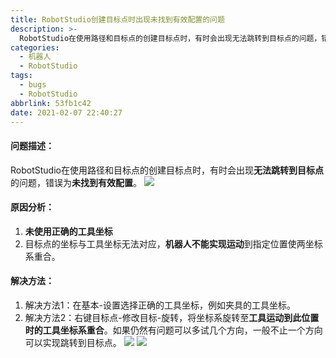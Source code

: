 ```yaml
---
title: RobotStudio创建目标点时出现未找到有效配置的问题
description: >-
  RobotStudio在使用路径和目标点的创建目标点时，有时会出现无法跳转到目标点的问题，错误为未找到有效配置。解决方法1：在基本-设置选择正确的工具坐标，例如夹具的工具坐标。
categories:
  - 机器人
  - RobotStudio
tags:
  - bugs
  - RobotStudio
abbrlink: 53fb1c42
date: 2021-02-07 22:40:27
---
```


#### 问题描述：
RobotStudio在使用路径和目标点的创建目标点时，有时会出现**无法跳转到目标点**的问题，错误为**未找到有效配置**。
![](https://img.mahaofei.com/img/202112231544276-robotstudio-noconfig-1.png)

#### 原因分析：
1. **未使用正确的工具坐标**
2. 目标点的坐标与工具坐标无法对应，**机器人不能实现运动**到指定位置使两坐标系重合。
#### 解决方法：
1. 解决方法1：在基本-设置选择正确的工具坐标，例如夹具的工具坐标。
2. 解决方法2：右键目标点-修改目标-旋转，将坐标系旋转至**工具运动到此位置时的工具坐标系重合**。如果仍然有问题可以多试几个方向，一般不止一个方向可以实现跳转到目标点。
![](https://img.mahaofei.com/img/202112231545842-robotstudio-noconfig-2.png)
![](https://img.mahaofei.com/img/202112231546698-robotstudio-noconfig-3.png)
